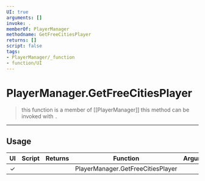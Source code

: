 ```yaml
---
UI: true
arguments: []
invoke: .
memberOf: PlayerManager
methodname: GetFreeCitiesPlayer
returns: []
script: false
tags:
- PlayerManager/_function
- function/UI
---
```

# PlayerManager.GetFreeCitiesPlayer
> this function is a member of [[PlayerManager]]
> this method can be invoked with `.`
-----
## Usage
|  UI | Script | Returns | Function | Arguments |
|:---:|:------:|-------:|:--------:|:---------|
|✓| ||PlayerManager.GetFreeCitiesPlayer||
